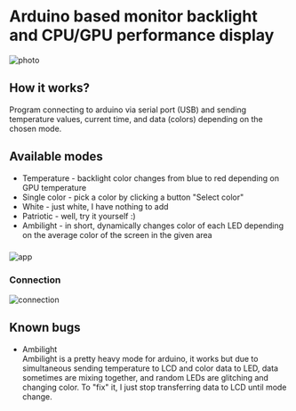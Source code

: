 # Arduino based monitor backlight and CPU/GPU performance display
![photo](https://user-images.githubusercontent.com/92518823/201471047-e6bfb90b-f147-4e55-b614-4cc33842591b.jpg)
## How it works?
Program connecting to arduino via serial port (USB) and sending temperature values, current time, and data (colors) depending on the chosen mode.
## Available modes
* Temperature - backlight color changes from blue to red depending on GPU temperature
* Single color - pick a color by clicking a button "Select color"
* White - just white, I have nothing to add
* Patriotic - well, try it yourself :)
* Ambilight - in short, dynamically changes color of each LED depending on the average color of the screen in the given area

###
![app](https://user-images.githubusercontent.com/92518823/201470841-2bd74fac-de7e-4d50-8f09-7f31d22ccdcf.png)
### Connection
![connection](https://user-images.githubusercontent.com/92518823/201472048-3e4b4e2d-323d-4baa-afa2-807f1f2e8ff8.png)
###

## Known bugs
* Ambilight <br />
Ambilight is a pretty heavy mode for arduino, it works but due to simultaneous sending temperature to LCD and color data to LED, data sometimes are mixing together, and random LEDs are glitching and changing color. To "fix" it, I just stop transferring data to LCD until mode change.
